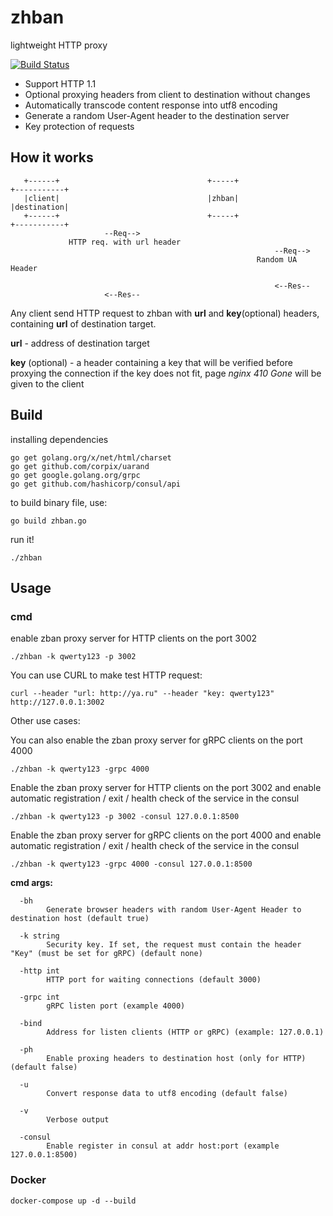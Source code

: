 # zhban
lightweight HTTP proxy

[![Build Status](https://travis-ci.com/poloten4ik100/zhban.svg?branch=master)](https://travis-ci.com/poloten4ik100/zhban)

* Support HTTP 1.1
* Optional proxying headers from client to destination without changes
* Automatically transcode content response into utf8 encoding
* Generate a random User-Agent header to the destination server
* Key protection of requests

## How it works

```
   +------+                                 +-----+                     +-----------+
   |client|                                 |zhban|                     |destination|
   +------+                                 +-----+                     +-----------+
                     --Req-->       
             HTTP req. with url header
                                                           --Req-->
                                                       Random UA Header
                                                        
                                                           <--Res--
                     <--Res--
```

Any client send HTTP request to zhban with **url** and **key**(optional) headers, containing **url** of destination target.

**url** - address of destination target

**key** (optional) - a header containing a key that will be verified before proxying the connection
if the key does not fit, page *nginx 410 Gone* will be given to the client

## Build

installing dependencies

```
go get golang.org/x/net/html/charset
go get github.com/corpix/uarand
go get google.golang.org/grpc
go get github.com/hashicorp/consul/api
```

to build binary file, use:

```
go build zhban.go
```

run it!

```
./zhban
```
## Usage

### cmd

enable zban proxy server for HTTP clients on the port 3002

```
./zhban -k qwerty123 -p 3002
```

You can use CURL to make test HTTP request:

```
curl --header "url: http://ya.ru" --header "key: qwerty123" http://127.0.0.1:3002
```

Other use cases:

You can also enable the zban proxy server for gRPC clients on the port 4000

```
./zhban -k qwerty123 -grpc 4000
```

Enable the zban proxy server for HTTP clients on the port 3002 and enable automatic registration / exit / health check of the service in the consul

```
./zhban -k qwerty123 -p 3002 -consul 127.0.0.1:8500
```

Enable the zban proxy server for gRPC clients on the port 4000 and enable automatic registration / exit / health check of the service in the consul

```
./zhban -k qwerty123 -grpc 4000 -consul 127.0.0.1:8500
```

**cmd args:**
```
  -bh
        Generate browser headers with random User-Agent Header to destination host (default true)
        
  -k string
        Security key. If set, the request must contain the header "Key" (must be set for gRPC) (default none)
        
  -http int
        HTTP port for waiting connections (default 3000)

  -grpc int
        gRPC listen port (example 4000)

  -bind
        Address for listen clients (HTTP or gRPC) (example: 127.0.0.1)
        
  -ph
        Enable proxing headers to destination host (only for HTTP) (default false)
        
  -u
        Convert response data to utf8 encoding (default false)
        
  -v    
        Verbose output

  -consul
        Enable register in consul at addr host:port (example 127.0.0.1:8500)
```

### Docker

```
docker-compose up -d --build
```
